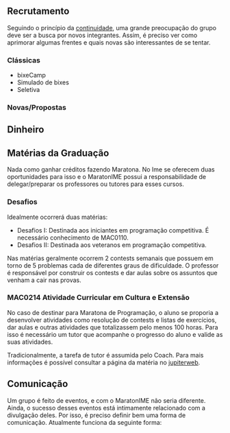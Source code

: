 ## Recrutamento

Seguindo o princípio da [continuidade](#continuidade), uma grande preocupação do grupo deve ser a busca por novos integrantes. Assim, é preciso ver como aprimorar algumas frentes e quais novas são interessantes de se tentar.

### Clássicas

- bixeCamp
- Simulado de bixes
- Seletiva

### Novas/Propostas

## Dinheiro

## Matérias da Graduação

Nada como ganhar créditos fazendo Maratona. No Ime se oferecem duas oportunidades para isso e o MaratonIME possui a responsabilidade de delegar/preparar os professores ou tutores para esses cursos.

### Desafios

Idealmente ocorrerá duas matérias:

- Desafios I: Destinada aos iniciantes em programação competitiva. É necessário conhecimento de MAC0110. 
- Desafios II: Destinada aos veteranos em programação competitiva. 

Nas matérias geralmente ocorrem 2 contests semanais que possuem em torno de 5 problemas cada de diferentes graus de dificuldade. O professor é responsável por construir os contests e dar aulas sobre os assuntos que venham a cair nas provas. 

### MAC0214 Atividade Curricular em Cultura e Extensão 

No caso de destinar para Maratona de Programação, o aluno se proporia a desenvolver atividades como resolução de contests e listas de exercícios, dar aulas e outras atividades que totalizassem pelo menos 100 horas. Para isso é necessário um tutor que acompanhe o progresso do aluno e valide as suas atividades.

Tradicionalmente, a tarefa de tutor é assumida pelo Coach. Para mais informações é possível consultar a página da matéria no [jupiterweb](https://uspdigital.usp.br/jupiterweb/obterDisciplina?sgldis=MAC0214).

## Comunicação

Um grupo é feito de eventos, e com o MaratonIME não seria diferente. Ainda, o sucesso desses eventos está intimamente relacionado com a divulgação deles. Por isso, é preciso definir bem uma forma de comunicação. Atualmente funciona da seguinte forma:

